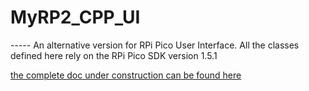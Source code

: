 # MyRP2_CPP_UI
----- An alternative version for RPi Pico User Interface.
All the classes defined here rely on the RPi Pico SDK version 1.5.1

[the complete doc under construction can be found here](docs\html\index.html)


